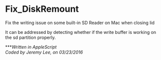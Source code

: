 # Fix_DiskRemount
Fix the writing issue on some built-in SD Reader on Mac when closing lid

It can be addressed by detecting whether if the write buffer is working on the sd partition properly.

****Written in AppleScript*  
*Coded by Jeremy Lee, on 03/23/2016*
